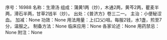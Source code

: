 序号：16988
名称：生滑汤
组成：蒲黄1两（炒），木通2两，黄芩2两，瞿麦半两，滑石半两，甘草2钱半（炒）。
出处：《普济方》卷三二一。
主治：小便秘涩血。
加减：None
功效：None
用法用量：上(口父)咀。每服2钱，水1盏，煎至7分，温服之。
制备方法：None
临床应用：None
各家论述：None
用药禁忌：None
附注：None
